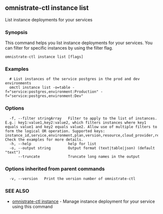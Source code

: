 ## omnistrate-ctl instance list

List instance deployments for your services

### Synopsis

This command helps you list instance deployments for your services.
You can filter for specific instances by using the filter flag.

```
omnistrate-ctl instance list [flags]
```

### Examples

```
  # List instances of the service postgres in the prod and dev environments
  omctl instance list -o=table -f="service:postgres,environment:Production" -f="service:postgres,environment:Dev"
```

### Options

```
  -f, --filter stringArray   Filter to apply to the list of instances. E.g.: key1:value1,key2:value2, which filters instances where key1 equals value1 and key2 equals value2. Allow use of multiple filters to form the logical OR operation. Supported keys: instance_id,service,environment,plan,version,resource,cloud_provider,region,status,subscription_id. Check the examples for more details.
  -h, --help                 help for list
  -o, --output string        Output format (text|table|json) (default "text")
      --truncate             Truncate long names in the output
```

### Options inherited from parent commands

```
  -v, --version   Print the version number of omnistrate-ctl
```

### SEE ALSO

* [omnistrate-ctl instance](omnistrate-ctl_instance.md)	 - Manage instance deployment for your service using this command

